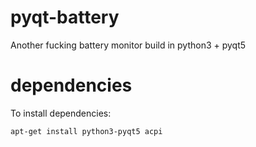 # pyqt-battery #
Another fucking battery monitor build in python3 + pyqt5

# dependencies #
To install dependencies:
```
apt-get install python3-pyqt5 acpi
```
